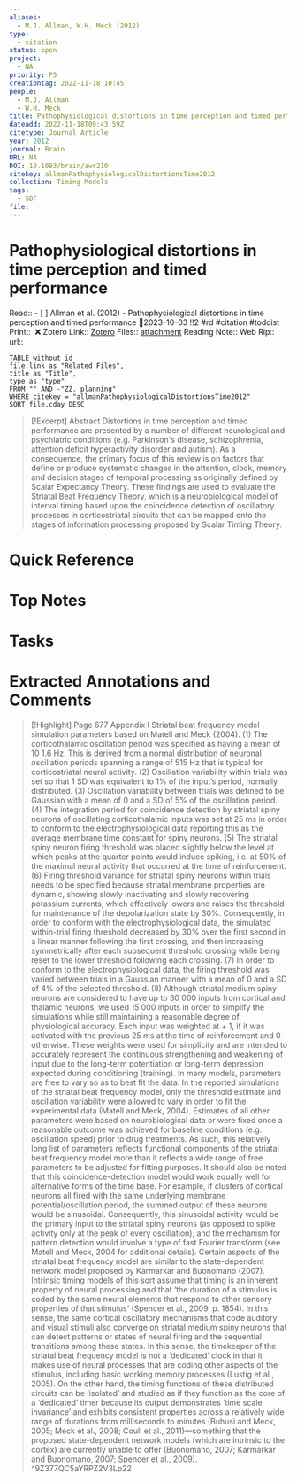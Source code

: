 ```yaml
---
aliases:
  - M.J. Allman, W.H. Meck (2012)
type:
  - citation
status: open
project:
  - NA
priority: P5
creationtag: 2022-11-18 10:45
people:
  - M.J. Allman
  - W.H. Meck
title: Pathophysiological distortions in time perception and timed performance
dateadd: 2022-11-18T09:43:59Z
citetype: Journal Article
year: 2012
journal: Brain
URL: NA
DOI: 10.1093/brain/awr210
citekey: allmanPathophysiologicalDistortionsTime2012
collection: Timing Models
tags:
  - SBF
file:
---
```

# Pathophysiological distortions in time perception and timed performance
Read:: - [ ] Allman et al. (2012) - Pathophysiological distortions in time perception and timed performance 🛫2023-10-03 !!2 #rd #citation #todoist
Print::  ❌
Zotero Link:: [Zotero](zotero://select/library/items/MXMMWKSK) 
Files:: [attachment](<file:///C:/Users/michaelt/Insync/m@tarlton.info/Google%20Drive/06.%20Zotero/storage_new/Brain%20A%20Journal%20of%20Neurology_2012/Allman_Meck_2012_Pathophysiological%20distortions%20in%20time%20perception%20and%20timed%20performance.pdf>)
Reading Note::
Web Rip::
url:: 

```dataview
TABLE without id
file.link as "Related Files",
title as "Title",
type as "type"
FROM "" AND -"ZZ. planning"
WHERE citekey = "allmanPathophysiologicalDistortionsTime2012" 
SORT file.cday DESC
```

> [!Excerpt] Abstract
> Distortions in time perception and timed performance are presented by a number of different neurological and psychiatric conditions (e.g. Parkinson's disease, schizophrenia, attention deficit hyperactivity disorder and autism). As a consequence, the primary focus of this review is on factors that define or produce systematic changes in the attention, clock, memory and decision stages of temporal processing as originally defined by Scalar Expectancy Theory. These findings are used to evaluate the Striatal Beat Frequency Theory, which is a neurobiological model of interval timing based upon the coincidence detection of oscillatory processes in corticostriatal circuits that can be mapped onto the stages of information processing proposed by Scalar Timing Theory.

# Quick Reference

# Top Notes

# Tasks










# Extracted Annotations and Comments

> [!Highlight] Page 677
> 	Appendix I Striatal beat frequency model simulation parameters based on Matell and Meck (2004). (1) The corticothalamic oscillation period was specified as having a mean of 10   1.6 Hz. This is derived from a normal distribution of neuronal oscillation periods spanning a range of 515 Hz that is typical for corticostriatal neural activity. (2) Oscillation variability within trials was set so that 1 SD was equivalent to 1% of the input’s period, normally distributed. (3) Oscillation variability between trials was defined to be Gaussian with a mean of 0 and a SD of 5% of the oscillation period. (4) The integration period for coincidence detection by striatal spiny neurons of oscillating corticothalamic inputs was set at 25 ms in order to conform to the electrophysiological data reporting this as the average membrane time constant for spiny neurons. (5) The striatal spiny neuron firing threshold was placed slightly below the level at which peaks at the quarter points would induce spiking, i.e. at 50% of the maximal neural activity that occurred at the time of reinforcement. (6) Firing threshold variance for striatal spiny neurons within trials needs to be specified because striatal membrane properties are dynamic, showing slowly inactivating and slowly recovering potassium currents, which effectively lowers and raises the threshold for maintenance of the depolarization state by  30%. Consequently, in order to conform with the electrophysiological data, the simulated within-trial firing threshold decreased by 30% over the first second in a linear manner following the first crossing, and then increasing symmetrically after each subsequent threshold crossing while being reset to the lower threshold following each crossing. (7) In order to conform to the electrophysiological data, the firing threshold was varied between trials in a Gaussian manner with a mean of 0 and a SD of 4% of the selected threshold. (8) Although striatal medium spiny neurons are considered to have up to 30 000 inputs from cortical and thalamic neurons, we used 15 000 inputs in order to simplify the simulations while still maintaining a reasonable degree of physiological accuracy. Each input was weighted at + 1, if it was activated with the previous 25 ms at the time of reinforcement and 0 otherwise. These weights were used for simplicity and are intended to accurately represent the continuous strengthening and weakening of input due to the long-term potentiation or long-term depression expected during conditioning (training). In many models, parameters are free to vary so as to best fit the data. In the reported simulations of the striatal beat frequency model, only the threshold estimate and oscillation variability were allowed to vary in order to fit the experimental data (Matell and Meck, 2004). Estimates of all other parameters were based on neurobiological data or were fixed once a reasonable outcome was achieved for baseline conditions (e.g. oscillation speed) prior to drug treatments. As such, this relatively long list of parameters reflects functional components of the striatal beat frequency model more than it reflects a wide range of free parameters to be adjusted for fitting purposes. It should also be noted that this coincidence-detection model would work equally well for alternative forms of the time base. For example, if clusters of cortical neurons all fired with the same underlying membrane potential/oscillation period, the summed output of these neurons would be sinusoidal. Consequently, this sinusoidal activity would be the primary input to the striatal spiny neurons (as opposed to spike activity only at the peak of every oscillation), and the mechanism for pattern detection would involve a type of fast Fourier transform (see Matell and Meck, 2004 for additional details). Certain aspects of the striatal beat frequency model are similar to the state-dependent network model proposed by Karmarkar and Buonomano (2007). Intrinsic timing models of this sort assume that timing is an inherent property of neural processing and that ‘the duration of a stimulus is coded by the same neural elements that respond to other sensory properties of that stimulus’ (Spencer et al., 2009, p. 1854). In this sense, the same cortical oscillatory mechanisms that code auditory and visual stimuli also converge on striatal medium spiny neurons that can detect patterns or states of neural firing and the sequential transitions among these states. In this sense, the timekeeper of the striatal beat frequency model is not a ‘dedicated’ clock in that it makes use of neural processes that are coding other aspects of the stimulus, including basic working memory processes (Lustig et al., 2005). On the other hand, the timing functions of these distributed circuits can be ‘isolated’ and studied as if they function as the core of a ‘dedicated’ timer because its output demonstrates ‘time scale invariance’ and exhibits consistent properties across a relatively wide range of durations from milliseconds to minutes (Buhusi and Meck, 2005; Meck et al., 2008; Coull et al., 2011)—something that the proposed state-dependent network models (which are intrinsic to the cortex) are currently unable to offer (Buonomano, 2007; Karmarkar and Buonomano, 2007; Spencer et al., 2009).
> ^9Z377QC5aYRPZ2V3Lp22














